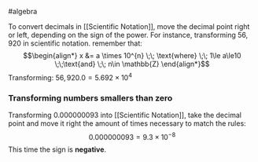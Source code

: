 #algebra 

To convert decimals in [[Scientific Notation]], move the decimal point right or left, depending on the sign of the power.
For instance, transforming $56,920$ in scientific notation. remember that:
$$\begin{align*}
x &= a \times 10^{n} \;\; \text{where} \;\; 1\le a\le10 \;\;\text{and} \;\; n\in \mathbb{Z}
\end{align*}$$
Transforming: $56,920.0 = 5.692\times10^{4}$  
### Transforming numbers smallers than zero

Transforming $0.000000093$ into [[Scientific Notation]], take the decimal point and move it right the amount of times necessary to match the rules:
$$
0.000000093 = 9.3\times10^{-8}
$$
This time the sign is **negative**.